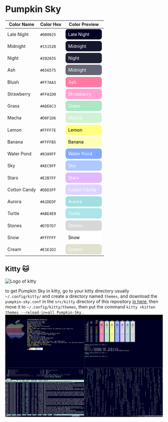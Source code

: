 # Pumpkin Sky

| Color Name   | Color Hex | Color Preview                                                                                                        |
| ------------ | --------- | -------------------------------------------------------------------------------------------------------------------- |
| Late Night   | `#000025` | <div style="width: 100px;background-color: #000025;padding: 8px;border-radius: 8px;color: white;">Late Night</div>   |
| Midnight     | `#15152D` | <div style="width: 100px;background-color: #15152D;padding: 8px;border-radius: 8px;color: white;">Midnight</div>     |
| Night        | `#202035` | <div style="width: 100px;background-color: #202035;padding: 8px;border-radius: 8px;color: white;">Night</div>        |
| Ash          | `#656575` | <div style="width: 100px;background-color: #656575;padding: 8px;border-radius: 8px;color: white;">Midnight</div>     |
| Blush        | `#FF7AA3` | <div style="width: 100px;background-color: #FF7AA3;padding: 8px;border-radius: 8px;color: white;">Ash</div>          |
| Strawberry   | `#FFA1D0` | <div style="width: 100px;background-color: #FFA1D0;padding: 8px;border-radius: 8px;color: white;">Strawberry</div>   |
| Grass        | `#ADE6C3` | <div style="width: 100px;background-color: #ADE6C3;padding: 8px;border-radius: 8px;color: white;">Grass</div>        |
| Macha        | `#D0F1D6` | <div style="width: 100px;background-color: #D0F1D6;padding: 8px;border-radius: 8px;color: white;">Macha</div>        |
| Lemon        | `#FFFF7E` | <div style="width: 100px;background-color: #FFFF7E;padding: 8px;border-radius: 8px;color: black;">Lemon</div>        |
| Banana       | `#FFFFB5` | <div style="width: 100px;background-color: #FFFFB5;padding: 8px;border-radius: 8px;color: black;">Banana</div>       |
| Water Pond   | `#83A9FF` | <div style="width: 100px;background-color: #83A9FF;padding: 8px;border-radius: 8px;color: white;">Water Pond</div>   |
| Sky          | `#AEC9FF` | <div style="width: 100px;background-color: #AEC9FF;padding: 8px;border-radius: 8px;color: white;">Sky</div>          |
| Stars        | `#E2B7FF` | <div style="width: 100px;background-color: #E2B7FF;padding: 8px;border-radius: 8px;color: white;">Stars</div>        |
| Cotton Candy | `#DDD3FF` | <div style="width: 100px;background-color: #DDD3FF;padding: 8px;border-radius: 8px;color: white;">Cotton Candy</div> |
| Aurora       | `#A1DEDF` | <div style="width: 100px;background-color: #A1DEDF;padding: 8px;border-radius: 8px;color: white;">Aurora</div>       |
| Turtle       | `#ABE4E9` | <div style="width: 100px;background-color: #ABE4E9;padding: 8px;border-radius: 8px;color: white;">Turtle</div>       |
| Stones       | `#D7D7D7` | <div style="width: 100px;background-color: #D7D7D7;padding: 8px;border-radius: 8px;color: white;">Stones</div>       |
| Snow         | `#FFFFFF` | <div style="width: 100px;background-color: #FFFFFF;padding: 8px;border-radius: 8px;color: black;">Snow</div>         |
| Cream        | `#E1E1D2` | <div style="width: 100px;background-color: #E1E1D2;padding: 8px;border-radius: 8px;color: white;">Cream</div>        |

## Kitty 🐱

![Logo of kitty](https://upload.wikimedia.org/wikipedia/commons/2/2f/Kitty%28Terminal-emulator%29.png)

to get Pumpkin Sky in kitty, go to your kitty directory usually `~/.config/kitty/` and create a directory named `themes`, and download
the `pumpkin-sky.conf` in the `src/kitty` directory of this repository [in here](./src/kitty/pumpkin-sky.conf), then move it to `~/.config/kitty/themes`, then
put the command `kitty +kitten themes --reload-in=all Pumpkin-Sky` .
<br>
![Screenshot of kitty with the theme](https://github.com/rayanalabbad/pumpkin-sky/blob/main/screenshots/kitty.png)
